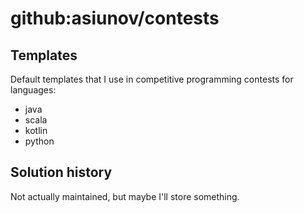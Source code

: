 # github:asiunov/contests

## Templates

Default templates that I use in competitive programming contests for languages:
- java
- scala
- kotlin
- python


## Solution history

Not actually maintained, but maybe I'll store something.
